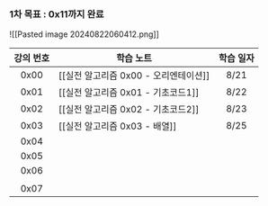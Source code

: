 ### 1차 목표 : 0x11까지 완료

![[Pasted image 20240822060412.png]]

| 강의 번호 | 학습 노트                             | 학습 일자 |
|:---------:| ------------------------------------- |:---------:|
|   0x00    | [[실전 알고리즘 0x00 - 오리엔테이션]] |   8/21    |
|   0x01    | [[실전 알고리즘 0x01 - 기초코드1]]    |   8/22    |
|   0x02    | [[실전 알고리즘 0x02 - 기초코드2]]    |   8/23    |
|   0x03    | [[실전 알고리즘 0x03 - 배열]]         |   8/25    |
|   0x04    |                                       |           |
|   0x05    |                                       |           |
|   0x06    |                                       |           |
|           |                                       |           |
|   0x07    |                                       |           |
